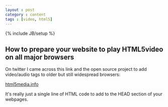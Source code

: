 ```yaml
---
layout : post
category : content
tags : [video, html5]
---
```

{% include JB/setup %}

## How to prepare your website to play HTML5video on all major browsers

On twitter I came across this link and the open source project to add video/audio tags to older but still widespread browsers:

[html5media.info](http://html5media.info)

It's really just a single line of HTML code to add to the HEAD section of your webpages.